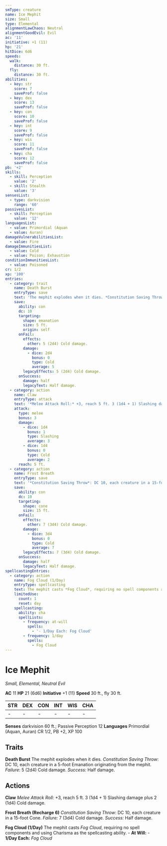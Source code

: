 ```yaml
---
smType: creature
name: Ice Mephit
size: Small
type: Elemental
alignmentLawChaos: Neutral
alignmentGoodEvil: Evil
ac: '11'
initiative: +1 (11)
hp: '21'
hitDice: 6d6
speeds:
  walk:
    distance: 30 ft.
  fly:
    distance: 30 ft.
abilities:
  - key: str
    score: 7
    saveProf: false
  - key: dex
    score: 13
    saveProf: false
  - key: con
    score: 10
    saveProf: false
  - key: int
    score: 9
    saveProf: false
  - key: wis
    score: 11
    saveProf: false
  - key: cha
    score: 12
    saveProf: false
pb: '+2'
skills:
  - skill: Perception
    value: '2'
  - skill: Stealth
    value: '3'
sensesList:
  - type: darkvision
    range: '60'
passivesList:
  - skill: Perception
    value: '12'
languagesList:
  - value: Primordial (Aquan
  - value: Auran)
damageVulnerabilitiesList:
  - value: Fire
damageImmunitiesList:
  - value: Cold
  - value: Poison; Exhaustion
conditionImmunitiesList:
  - value: Poisoned
cr: 1/2
xp: '100'
entries:
  - category: trait
    name: Death Burst
    entryType: save
    text: 'The mephit explodes when it dies. *Constitution Saving Throw*: DC 10, each creature in a 5-foot Emanation originating from the mephit. *Failure:*  5 (2d4) Cold damage. *Success:*  Half damage.'
    save:
      ability: con
      dc: 10
      targeting:
        shape: emanation
        size: 5 ft.
        origin: self
      onFail:
        effects:
          other: 5 (2d4) Cold damage.
        damage:
          - dice: 2d4
            bonus: 0
            type: Cold
            average: 5
        legacyEffects: 5 (2d4) Cold damage.
      onSuccess:
        damage: half
        legacyText: Half damage.
  - category: action
    name: Claw
    entryType: attack
    text: '*Melee Attack Roll:* +3, reach 5 ft. 3 (1d4 + 1) Slashing damage plus 2 (1d4) Cold damage.'
    attack:
      type: melee
      bonus: 3
      damage:
        - dice: 1d4
          bonus: 1
          type: Slashing
          average: 3
        - dice: 1d4
          bonus: 0
          type: Cold
          average: 2
      reach: 5 ft.
  - category: action
    name: Frost Breath
    entryType: save
    text: '*Constitution Saving Throw*: DC 10, each creature in a 15-foot Cone. *Failure:*  7 (3d4) Cold damage. *Success:*  Half damage.'
    save:
      ability: con
      dc: 10
      targeting:
        shape: cone
        size: 15 ft.
      onFail:
        effects:
          other: 7 (3d4) Cold damage.
        damage:
          - dice: 3d4
            bonus: 0
            type: Cold
            average: 7
        legacyEffects: 7 (3d4) Cold damage.
      onSuccess:
        damage: half
        legacyText: Half damage.
spellcastingEntries:
  - category: action
    name: Fog Cloud (1/Day)
    entryType: spellcasting
    text: The mephit casts *Fog Cloud*, requiring no spell components and using Charisma as the spellcasting ability. - **At Will:** - **1/Day Each:** *Fog Cloud*
    limitedUse:
      count: 1
      reset: day
    spellcasting:
      ability: cha
      spellLists:
        - frequency: at-will
          spells:
            - '- 1/Day Each: Fog Cloud'
        - frequency: 1/day
          spells:
            - Fog Cloud
---
```


# Ice Mephit
*Small, Elemental, Neutral Evil*

**AC** 11
**HP** 21 (6d6)
**Initiative** +1 (11)
**Speed** 30 ft., fly 30 ft.

| STR | DEX | CON | INT | WIS | CHA |
| --- | --- | --- | --- | --- | --- |
| - | - | - | - | - | - |

**Senses** darkvision 60 ft.; Passive Perception 12
**Languages** Primordial (Aquan, Auran)
CR 1/2, PB +2, XP 100

## Traits

**Death Burst**
The mephit explodes when it dies. *Constitution Saving Throw*: DC 10, each creature in a 5-foot Emanation originating from the mephit. *Failure:*  5 (2d4) Cold damage. *Success:*  Half damage.

## Actions

**Claw**
*Melee Attack Roll:* +3, reach 5 ft. 3 (1d4 + 1) Slashing damage plus 2 (1d4) Cold damage.

**Frost Breath (Recharge 6)**
*Constitution Saving Throw*: DC 10, each creature in a 15-foot Cone. *Failure:*  7 (3d4) Cold damage. *Success:*  Half damage.

**Fog Cloud (1/Day)**
The mephit casts *Fog Cloud*, requiring no spell components and using Charisma as the spellcasting ability. - **At Will:** - **1/Day Each:** *Fog Cloud*
